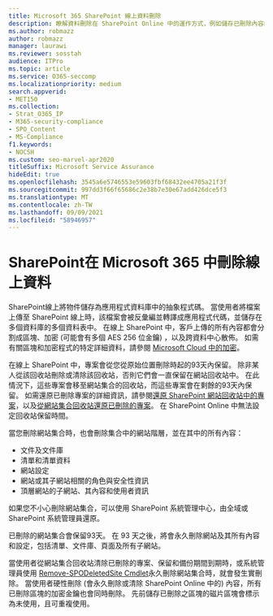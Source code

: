 ```yaml
---
title: Microsoft 365 SharePoint 線上資料刪除
description: 瞭解資料刪除在 SharePoint Online 中的運作方式，例如儲存已刪除內容的位置和時間。
ms.author: robmazz
author: robmazz
manager: laurawi
ms.reviewer: sosstah
audience: ITPro
ms.topic: article
ms.service: O365-seccomp
ms.localizationpriority: medium
search.appverid:
- MET150
ms.collection:
- Strat_O365_IP
- M365-security-compliance
- SPO_Content
- MS-Compliance
f1.keywords:
- NOCSH
ms.custom: seo-marvel-apr2020
titleSuffix: Microsoft Service Assurance
hideEdit: true
ms.openlocfilehash: 3545a6e5746553e59603fbf68432ee4705a21f3f
ms.sourcegitcommit: 997dd3f66f65686c2e38b7e30e67add426dce5f3
ms.translationtype: MT
ms.contentlocale: zh-TW
ms.lasthandoff: 09/09/2021
ms.locfileid: "58946957"
---
```

# <a name="sharepoint-online-data-deletion-in-microsoft-365"></a>SharePoint在 Microsoft 365 中刪除線上資料

SharePoint線上將物件儲存為應用程式資料庫中的抽象程式碼。 當使用者將檔案上傳至 SharePoint 線上時，該檔案會被反彙編並轉譯成應用程式代碼，並儲存在多個資料庫的多個資料表中。 在線上 SharePoint 中，客戶上傳的所有內容都會分割成區塊、加密 (可能會有多個 AES 256 位金鑰) ，以及跨資料中心散佈。 如需有關區塊和加密程式的特定詳細資料，請參閱 [Microsoft Cloud 中的加密](/microsoft-365/compliance/office-365-encryption-in-the-microsoft-cloud-overview)。 

在線上 SharePoint 中，專案會從您從原始位置刪除時起的93天內保留。 除非某人從該回收站刪除或清除該回收站，否則它們會一直保留在網站回收站中。 在此情況下，這些專案會移至網站集合的回收站，而這些專案會在剩餘的93天內保留。 如需還原已刪除專案的詳細資訊，請參閱[還原 SharePoint 網站回收站中的專案](https://support.office.com/article/6df466b6-55f2-4898-8d6e-c0dff851a0be#ID0EAADAAA=Online
)，以及[從網站集合回收站還原已刪除的專案](https://support.office.com/article/5fa924ee-16d7-487b-9a0a-021b9062d14b)。 在 SharePoint Online 中無法設定回收站保留時間。

當您刪除網站集合時，也會刪除集合中的網站階層，並在其中的所有內容：

- 文件及文件庫
- 清單和清單資料
- 網站設定
- 網站或其子網站相關的角色與安全性資訊
- 頂層網站的子網站、其內容和使用者資訊

如果您不小心刪除網站集合，可以使用 SharePoint 系統管理中心，由全域或 SharePoint 系統管理員還原。

已刪除的網站集合會保留93天。 在 93 天之後，將會永久刪除網站及其所有內容和設定，包括清單、文件庫、頁面及所有子網站。

當使用者從網站集合回收站清除已刪除的專案、保留和備份期間到期時，或系統管理員使用 [Remove-SPODeletedSite Cmdlet](/powershell/module/sharepoint-online/remove-spodeletedsite)永久刪除網站集合時，就會發生實刪除。 當使用者硬性刪除 (會永久刪除或清除 SharePoint Online 中的) 內容，所有已刪除區塊的加密金鑰也會同時刪除。 先前儲存已刪除之區塊的磁片區塊會標示為未使用，且可重複使用。
